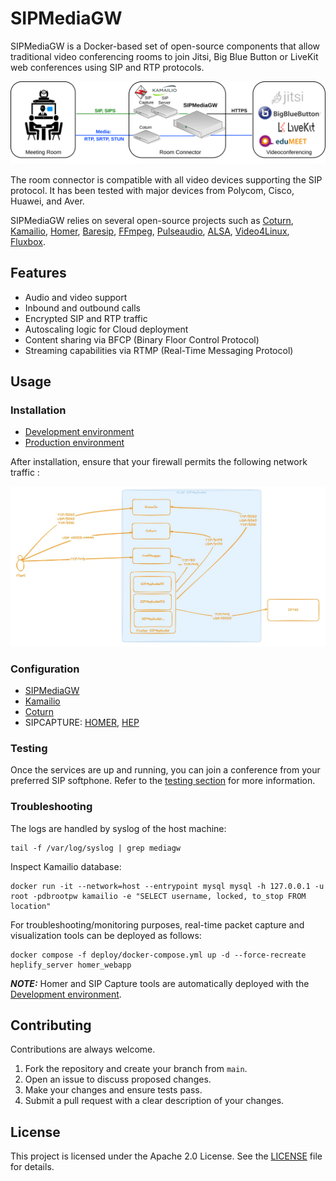 # SIPMediaGW
SIPMediaGW is a Docker-based set of open-source components that allow traditional video conferencing rooms to join Jitsi, Big Blue Button or LiveKit web conferences using SIP and RTP protocols.

<img src="docs/architecture.png">

The room connector is compatible with all video devices supporting the SIP protocol. It has been tested with major devices from Polycom, Cisco, Huawei, and Aver.

SIPMediaGW relies on several open-source projects such as [Coturn](https://github.com/coturn/coturn), [Kamailio](https://github.com/kamailio/kamailio), [Homer](https://github.com/sipcapture/homer), [Baresip](https://github.com/baresip/baresip), [FFmpeg](https://github.com/FFmpeg/FFmpeg), [Pulseaudio](https://github.com/pulseaudio/pulseaudio), [ALSA](https://github.com/alsa-project/alsa-lib), [Video4Linux](https://linuxtv.org/), [Fluxbox](http://www.fluxbox.org/).


## Features

- Audio and video support
- Inbound and outbound calls
- Encrypted SIP and RTP traffic
- Autoscaling logic for Cloud deployment
- Content sharing via BFCP (Binary Floor Control Protocol)
- Streaming capabilities via RTMP (Real-Time Messaging Protocol)

## Usage
### Installation
- [Development environment](./docs/install_dev_env.md) 
- [Production environment](./docs/install_prod_env.md)

After installation, ensure that your firewall permits the following network traffic :

<img src="./docs/firewall_rules.jpeg" alt="Firewall rules">

### Configuration
- [SIPMediaGW](./.env)
- [Kamailio](./deploy/.env_kamailio)
- [Coturn](./deploy/.env_turn)
- SIPCAPTURE: [HOMER](./deploy/.env_homer), [HEP](./deploy/.env_hep)

### Testing 
Once the services are up and running, you can join a conference from your preferred SIP softphone.
Refer to the [testing section](./docs/testing.md) for more information.

### Troubleshooting 
The logs are handled by syslog of the host machine:
```
tail -f /var/log/syslog | grep mediagw
```

Inspect Kamailio database:
```
docker run -it --network=host --entrypoint mysql mysql -h 127.0.0.1 -u root -pdbrootpw kamailio -e "SELECT username, locked, to_stop FROM location"
```

For troubleshooting/monitoring purposes, real-time packet capture and visualization tools can be deployed as follows:

```
docker compose -f deploy/docker-compose.yml up -d --force-recreate heplify_server homer_webapp
```
**_NOTE:_**  Homer and SIP Capture tools are automatically deployed with the [Development environment](./docs/install_dev_env.md).

## Contributing

Contributions are always welcome.

1. Fork the repository and create your branch from `main`.
2. Open an issue to discuss proposed changes.
3. Make your changes and ensure tests pass.
4. Submit a pull request with a clear description of your changes.

## License

This project is licensed under the Apache 2.0 License. 
See the [LICENSE](LICENSE) file for details.

